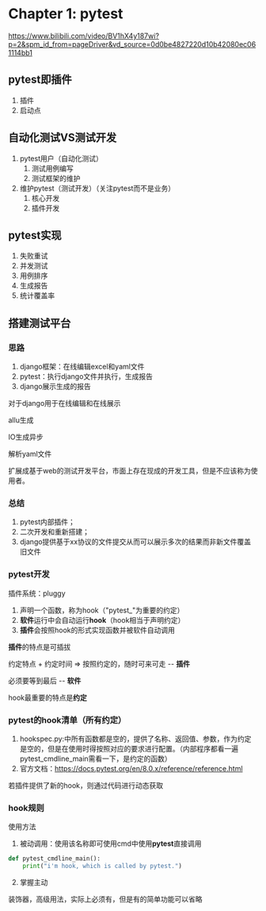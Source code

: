 # Chapter 1: pytest
https://www.bilibili.com/video/BV1hX4y187wi?p=2&spm_id_from=pageDriver&vd_source=0d0be4827220d10b42080ec061114bb1
## pytest即插件
1. 插件
2. 启动点

## 自动化测试VS测试开发
1. pytest用户（自动化测试）
    1. 测试用例编写
    2. 测试框架的维护
2. 维护pytest（测试开发）（关注pytest而不是业务）
    1. 核心开发
    2. 插件开发
## pytest实现
1. 失败重试
2. 并发测试
3. 用例排序
4. 生成报告
5. 统计覆盖率

## 搭建测试平台
### 思路
1. django框架：在线编辑excel和yaml文件
2. pytest：执行django文件并执行，生成报告
3. django展示生成的报告

对于django用于在线编辑和在线展示

allu生成

IO生成异步

解析yaml文件

扩展成基于web的测试开发平台，市面上存在现成的开发工具，但是不应该称为使用者。

### 总结
1. pytest内部插件；
2. 二次开发和重新搭建；
3. django提供基于xx协议的文件提交从而可以展示多次的结果而非新文件覆盖旧文件

### pytest开发
插件系统：pluggy
1. 声明一个函数，称为hook（"pytest_"为重要的约定）
2. **软件**运行中会自动运行**hook**（hook相当于声明约定）
3. **插件**会按照hook的形式实现函数并被软件自动调用

**插件**的特点是可插拔

约定特点 + 约定时间 => 按照约定的，随时可来可走 -- **插件**

必须要等到最后 -- **软件**

hook最重要的特点是**约定**

### pytest的hook清单（所有约定）
1. hookspec.py:中所有函数都是空的，提供了名称、返回值、参数，作为约定是空的，但是在使用时得按照对应的要求进行配置。（内部程序都看一遍pytest_cmdline_main需看一下，是约定的函数）
2. 官方文档：https://docs.pytest.org/en/8.0.x/reference/reference.html

若插件提供了新的hook，则通过代码进行动态获取

### hook规则
使用方法
1. 被动调用：使用该名称即可使用cmd中使用**pytest**直接调用
```python
def pytest_cmdline_main():
    print("i'm hook, which is called by pytest.")
```
2. 掌握主动

装饰器，高级用法，实际上必须有，但是有的简单功能可以省略
